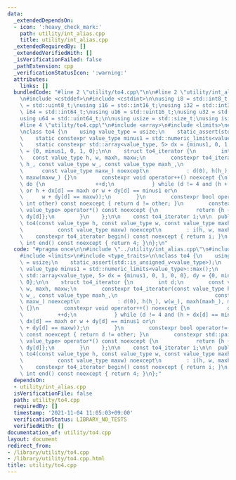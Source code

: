 ```yaml
---
data:
  _extendedDependsOn:
  - icon: ':heavy_check_mark:'
    path: utility/int_alias.cpp
    title: utility/int_alias.cpp
  _extendedRequiredBy: []
  _extendedVerifiedWith: []
  _isVerificationFailed: false
  _pathExtension: cpp
  _verificationStatusIcon: ':warning:'
  attributes:
    links: []
  bundledCode: "#line 2 \"utility/to4.cpp\"\n\n#line 2 \"utility/int_alias.cpp\"\n\
    \n#include <cstddef>\n#include <cstdint>\n\nusing i8 = std::int8_t;\nusing u8\
    \ = std::uint8_t;\nusing i16 = std::int16_t;\nusing i32 = std::int32_t;\nusing\
    \ i64 = std::int64_t;\nusing u16 = std::uint16_t;\nusing u32 = std::uint32_t;\n\
    using u64 = std::uint64_t;\n\nusing usize = std::size_t;\nusing isize = std::ptrdiff_t;\n\
    #line 4 \"utility/to4.cpp\"\n#include <array>\n#include <limits>\n#include <type_traits>\n\
    \nclass to4 {\n    using value_type = usize;\n    static_assert(std::is_unsigned_v<value_type>);\n\
    \    static constexpr value_type minus1 = std::numeric_limits<value_type>::max();\n\
    \    static constexpr std::array<value_type, 5> dx = {minus1, 0, 1, 0, 0}, dy\
    \ = {0, minus1, 0, 1, 0};\n\n    struct to4_iterator {\n        int d;\n     \
    \   const value_type h, w, maxh, maxw;\n        constexpr to4_iterator(const value_type\
    \ h_, const value_type w_, const value_type maxh_,\n                         \
    \      const value_type maxw_) noexcept\n            : d(0), h(h_), w(w_), maxh(maxh_),\
    \ maxw(maxw_) {}\n        constexpr void operator++() noexcept {\n           \
    \ do {\n                ++d;\n            } while (d != 4 and (h + dx[d] == minus1\
    \ or h + dx[d] == maxh or w + dy[d] == minus1 or\n                           \
    \      w + dy[d] == maxw));\n        }\n        constexpr bool operator!=(const\
    \ int other) const noexcept { return d != other; }\n        constexpr std::pair<value_type,\
    \ value_type> operator*() const noexcept {\n            return {h + dx[d], w +\
    \ dy[d]};\n        }\n    };\n\n    const to4_iterator i;\n\n  public:\n    constexpr\
    \ to4(const value_type h, const value_type w, const value_type maxh,\n       \
    \           const value_type maxw) noexcept\n        : i(h, w, maxh, maxw) {}\n\
    \    constexpr to4_iterator begin() const noexcept { return i; }\n    constexpr\
    \ int end() const noexcept { return 4; }\n};\n"
  code: "#pragma once\n\n#include \"../utility/int_alias.cpp\"\n#include <array>\n\
    #include <limits>\n#include <type_traits>\n\nclass to4 {\n    using value_type\
    \ = usize;\n    static_assert(std::is_unsigned_v<value_type>);\n    static constexpr\
    \ value_type minus1 = std::numeric_limits<value_type>::max();\n    static constexpr\
    \ std::array<value_type, 5> dx = {minus1, 0, 1, 0, 0}, dy = {0, minus1, 0, 1,\
    \ 0};\n\n    struct to4_iterator {\n        int d;\n        const value_type h,\
    \ w, maxh, maxw;\n        constexpr to4_iterator(const value_type h_, const value_type\
    \ w_, const value_type maxh_,\n                               const value_type\
    \ maxw_) noexcept\n            : d(0), h(h_), w(w_), maxh(maxh_), maxw(maxw_)\
    \ {}\n        constexpr void operator++() noexcept {\n            do {\n     \
    \           ++d;\n            } while (d != 4 and (h + dx[d] == minus1 or h +\
    \ dx[d] == maxh or w + dy[d] == minus1 or\n                                 w\
    \ + dy[d] == maxw));\n        }\n        constexpr bool operator!=(const int other)\
    \ const noexcept { return d != other; }\n        constexpr std::pair<value_type,\
    \ value_type> operator*() const noexcept {\n            return {h + dx[d], w +\
    \ dy[d]};\n        }\n    };\n\n    const to4_iterator i;\n\n  public:\n    constexpr\
    \ to4(const value_type h, const value_type w, const value_type maxh,\n       \
    \           const value_type maxw) noexcept\n        : i(h, w, maxh, maxw) {}\n\
    \    constexpr to4_iterator begin() const noexcept { return i; }\n    constexpr\
    \ int end() const noexcept { return 4; }\n};"
  dependsOn:
  - utility/int_alias.cpp
  isVerificationFile: false
  path: utility/to4.cpp
  requiredBy: []
  timestamp: '2021-11-04 11:05:03+09:00'
  verificationStatus: LIBRARY_NO_TESTS
  verifiedWith: []
documentation_of: utility/to4.cpp
layout: document
redirect_from:
- /library/utility/to4.cpp
- /library/utility/to4.cpp.html
title: utility/to4.cpp
---
```

